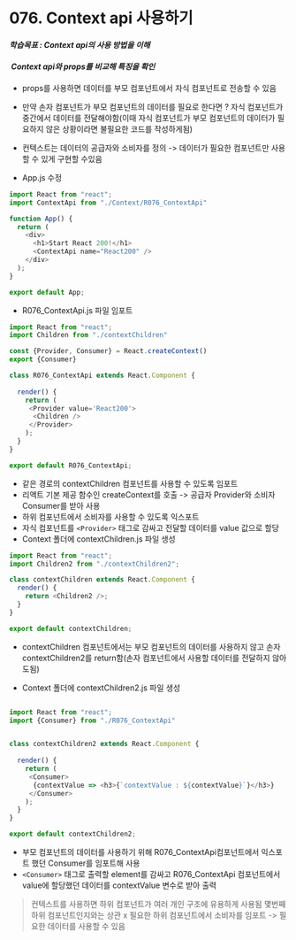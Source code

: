# 076. Context api 사용하기

#### **_학습목표 : Context api의 사용 방법을 이해_**

####  **_Context api와 props를 비교해 특징을 확인_** 

-   props를 사용하면 데이터를 부모 컴포넌트에서 자식 컴포넌트로 전송할 수 있음
-   만약 손자 컴포넌트가 부모 컴포넌트의 데이터를 필요로 한다면 ? 자식 컴포넌트가 중간에서 데이터를 전달해야함(이때 자식 컴포넌트가 부모 컴포넌트의 데이터가 필요하지 않은 상황이라면 불필요한 코드를 작성하게됨)
-   컨텍스트는 데이터의 공급자와 소비자를 정의 -> 데이터가 필요한 컴포넌트만 사용할 수 있게 구현할 수있음

-   App.js 수정

```js
import React from "react";
import ContextApi from "./Context/R076_ContextApi"

function App() {
  return (
    <div>
      <h1>Start React 200!</h1>
      <ContextApi name="React200" />
    </div>
  );
}

export default App;


```

  
  
  

-   R076_ContextApi.js 파일 임포트  
      
      
      
    

```js
import React from "react";
import Children from "./contextChildren"

const {Provider, Consumer} = React.createContext()
export {Consumer}

class R076_ContextApi extends React.Component {
  
  render() {
    return (
     <Provider value='React200'>
      <Children />
     </Provider>
    );
  }
}

export default R076_ContextApi;

```

  
  

-   같은 경로의 contextChildren 컴포넌트를 사용할 수 있도록 임포트
-   리액트 기본 제공 함수인 createContext를 호출 -> 공급자 Provider와 소비자 Consumer를 받아 사용
-   하위 컴포넌트에서 소비자를 사용할 수 있도록 익스포트
-    자식 컴포넌트를 `<Provider>` 태그로 감싸고 전달할 데이터를 value 값으로 할당
-    Context 폴더에 contextChildren.js 파일 생성


```js
import React from "react";
import Children2 from "./contextChildren2";

class contextChildren extends React.Component {
  render() {
    return <Children2 />;
  }
}

export default contextChildren;


```


-   contextChildren 컴포넌트에서는 부모 컴포넌트의 데이터를 사용하지 않고 손자 contextChildren2를 return함(손자 컴포넌트에서 사용할 데이터를 전달하지 않아도됨)

-   Context 폴더에 contextChildren2.js 파일 생성


```js

import React from "react";
import {Consumer} from "./R076_ContextApi"


class contextChildren2 extends React.Component {
  
  render() {
    return (
     <Consumer>
      {contextValue => <h3>{`contextValue : ${contextValue}`}</h3>}
     </Consumer>
    );
  }
}

export default contextChildren2;


```

-   부모 컴포넌트의 데이터를 사용하기 위해 R076_ContextApi컴포넌트에서 익스포트 했던 Consumer를 임포트해 사용
-   `<Consumer>` 태그로 출력할 element를 감싸고 R076_ContextApi 컴포넌트에서 value에 할당했던 데이터를 contextValue 변수로 받아 출력

>   컨텍스트를 사용하면 하위 컴포넌트가 여러 개인 구조에 유용하게 사용됨
>   몇번째 하위 컴포넌트인지와는 상관 x
>   필요한 하위 컴포넌트에서 소비자를 임포트 -> 필요한 데이터를 사용할 수 있음